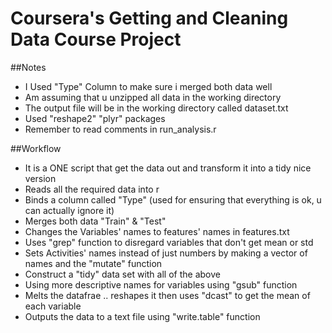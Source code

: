 # Coursera's Getting and Cleaning Data Course Project

##Notes
* I Used "Type" Column to make sure i merged both data well
* Am assuming that u unzipped all data in the working directory
* The output file will be in the working directory called dataset.txt
* Used "reshape2" "plyr" packages
* Remember to read comments in run_analysis.r

##Workflow
* It is a ONE script that get the data out and transform it into a tidy nice version
* Reads all the required data into r
* Binds a column called "Type" (used for ensuring that everything is ok, u can actually ignore it) 
* Merges both data "Train" & "Test"
* Changes the Variables' names to features' names in features.txt
* Uses "grep" function to disregard variables that don't get mean or std
* Sets Activities' names instead of just numbers by making a vector of names and the "mutate" function
* Construct a "tidy" data set with all of the above
* Using more descriptive names for variables using "gsub" function
* Melts the datafrae .. reshapes it then uses "dcast" to get the mean of each variable
* Outputs the data to a text file using "write.table" function
